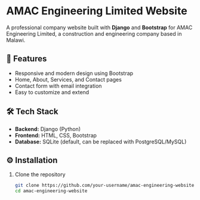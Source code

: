 
# AMAC Engineering Limited Website

A professional company website built with **Django** and **Bootstrap** for AMAC Engineering Limited, a construction and engineering company based in Malawi.  

## 🚀 Features
- Responsive and modern design using Bootstrap  
- Home, About, Services, and Contact pages  
- Contact form with email integration  
- Easy to customize and extend  

## 🛠️ Tech Stack
- **Backend:** Django (Python)  
- **Frontend:** HTML, CSS, Bootstrap  
- **Database:** SQLite (default, can be replaced with PostgreSQL/MySQL)  

## ⚙️ Installation
1. Clone the repository  
   ```bash
   git clone https://github.com/your-username/amac-engineering-website.git
   cd amac-engineering-website
